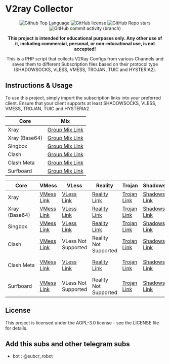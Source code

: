 # V2ray Collector

<p align="center">
  <img src="https://img.shields.io/github/languages/top/PacketCipher/TVC?color=5D6D7E" alt="Github Top Language">
  <img src="https://img.shields.io/github/license/PacketCipher/TVC?color=5D6D7E" alt="GitHub license">
  <img alt="GitHub Repo stars" src="https://img.shields.io/github/stars/PacketCipher/TVC">
  <img alt="GitHub commit activity (branch)" src="https://img.shields.io/github/commit-activity/t/PacketCipher/TVC">
</p>

<p align="center">
  <b>This project is intended for educational purposes only. Any other use of it, including commercial, personal, or non-educational use, is not accepted!</b>
</p>

<p align="center">This is a PHP script that collects V2Ray Configs from various Channels and saves them to different Subscription files based on their protocol type (SHADOWSOCKS, VLESS, VMESS, TROJAN, TUIC and HYSTERIA2).</p>

## Instructions & Usage

To use this project, simply import the subscription links into your preferred client. Ensure that your client supports at least SHADOWSOCKS, VLESS, VMESS, TROJAN, TUIC and HYSTERIA2.

| Core | Mix |
| --- | --- | 
| Xray | [Group Mix Link](https://raw.githubusercontent.com/PacketCipher/TVC/main/subscriptions/xray/normal/mix) |
| Xray (Base64) | [Group Mix Link](https://raw.githubusercontent.com/PacketCipher/TVC/main/subscriptions/xray/base64/mix) |
| Singbox | [Group Mix Link](https://raw.githubusercontent.com/PacketCipher/TVC/main/subscriptions/singbox/mix.json) |
| Clash | [Group Mix Link](https://raw.githubusercontent.com/PacketCipher/TVC/main/subscriptions/clash/mix) |
| Clash.Meta | [Group Mix Link](https://raw.githubusercontent.com/PacketCipher/TVC/main/subscriptions/meta/mix) | 
| Surfboard | [Group Mix Link](https://raw.githubusercontent.com/PacketCipher/TVC/main/subscriptions/surfboard/mix) |

| Core | VMess | VLess | Reality | Trojan | Shadowsocks | Tuic | Hysteria2 |
| --- | --- | --- | --- | --- | --- | --- | --- |
| Xray | [VMess Link](https://raw.githubusercontent.com/PacketCipher/TVC/main/subscriptions/xray/normal/vmess) | [VLess Link](https://raw.githubusercontent.com/PacketCipher/TVC/main/subscriptions/xray/normal/vless) | [Reality Link](https://raw.githubusercontent.com/PacketCipher/TVC/main/subscriptions/xray/normal/reality) | [Trojan Link](https://raw.githubusercontent.com/PacketCipher/TVC/main/subscriptions/xray/normal/trojan) | [Shadowsocks Link](https://raw.githubusercontent.com/PacketCipher/TVC/main/subscriptions/xray/normal/ss) | [Tuic Link](https://raw.githubusercontent.com/PacketCipher/TVC/main/subscriptions/xray/normal/tuic) | [Hysteria2 Link](https://raw.githubusercontent.com/PacketCipher/TVC/main/subscriptions/xray/normal/hy2) |
| Xray (Base64) | [VMess Link](https://raw.githubusercontent.com/PacketCipher/TVC/main/subscriptions/xray/base64/vmess) | [VLess Link](https://raw.githubusercontent.com/PacketCipher/TVC/main/subscriptions/xray/base64/vless) | [Reality Link](https://raw.githubusercontent.com/PacketCipher/TVC/main/subscriptions/xray/base64/reality) | [Trojan Link](https://raw.githubusercontent.com/PacketCipher/TVC/main/subscriptions/xray/base64/trojan) | [Shadowsocks Link](https://raw.githubusercontent.com/PacketCipher/TVC/main/subscriptions/xray/base64/ss) | [Tuic Link](https://raw.githubusercontent.com/PacketCipher/TVC/main/subscriptions/xray/base64/tuic) | [Hysteria2 Link](https://raw.githubusercontent.com/PacketCipher/TVC/main/subscriptions/xray/base64/hy2) |
| Singbox | [VMess Link](https://raw.githubusercontent.com/PacketCipher/TVC/main/subscriptions/singbox/vmess.json) | [VLess Link](hhttps://raw.githubusercontent.com/PacketCipher/TVC/main/subscriptions/singbox/vless.json) | [Reality Link](https://raw.githubusercontent.com/PacketCipher/TVC/main/subscriptions/singbox/reality.json) | [Trojan Link](https://raw.githubusercontent.com/PacketCipher/TVC/main/subscriptions/singbox/trojan.json) | [Shadowsocks Link](https://raw.githubusercontent.com/PacketCipher/TVC/main/subscriptions/singbox/ss.json) | [Tuic Link](https://raw.githubusercontent.com/PacketCipher/TVC/main/subscriptions/singbox/tuic.json) | [Hysteria2 Link](https://raw.githubusercontent.com/PacketCipher/TVC/main/subscriptions/singbox/hy3.json) |
| Clash | [VMess Link](https://raw.githubusercontent.com/PacketCipher/TVC/main/subscriptions/clash/vmess) | VLess Not Supported | Reality Not Supported | [Trojan Link](https://raw.githubusercontent.com/PacketCipher/TVC/main/subscriptions/clash/trojan) | [Shadowsocks Link](https://raw.githubusercontent.com/PacketCipher/TVC/main/subscriptions/clash/ss) | Tuic Not Supported | Hysteria2 Not Supported |
| Clash.Meta | [VMess Link](https://raw.githubusercontent.com/PacketCipher/TVC/main/subscriptions/meta/vmess) | [VLess Link](https://raw.githubusercontent.com/PacketCipher/TVC/main/subscriptions/meta/vless) | [Reality Link](https://raw.githubusercontent.com/PacketCipher/TVC/main/subscriptions/meta/reality) | [Trojan Link](https://raw.githubusercontent.com/PacketCipher/TVC/main/subscriptions/meta/trojan) | [Shadowsocks Link](https://raw.githubusercontent.com/PacketCipher/TVC/main/subscriptions/meta/ss) | Tuic Not Supported  | Hysteria2 Not Supported  |
| Surfboard | [VMess Link](https://raw.githubusercontent.com/PacketCipher/TVC/main/subscriptions/surfboard/vmess) | VLess Not Supported  | Reality Not Supported  | [Trojan Link](https://raw.githubusercontent.com/PacketCipher/TVC/main/subscriptions/surfboard/trojan) | [Shadowsocks Link](https://raw.githubusercontent.com/PacketCipher/TVC/main/subscriptions/surfboard/ss) | Tuic Not Supported  | Hysteria2 Not Supported  |

## License

This project is licensed under the AGPL-3.0 license - see the LICENSE file for details.

## Add this subs and other telegram subs

- bot : @subcr_robot
